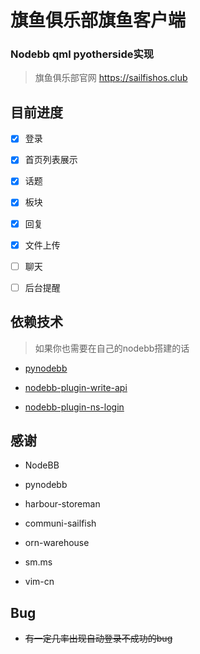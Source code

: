 # 旗鱼俱乐部旗鱼客户端

### Nodebb qml pyotherside实现 

> 旗鱼俱乐部官网 https://sailfishos.club

## 目前进度

- [x] 登录    

- [x] 首页列表展示

- [x] 话题

- [x] 板块

- [x] 回复

- [x] 文件上传

- [ ] 聊天

- [ ] 后台提醒


## 依赖技术

> 如果你也需要在自己的nodebb搭建的话

* [pynodebb](https://github.com/davidvuong/pynodebb)

* [nodebb-plugin-write-api](https://github.com/NodeBB/nodebb-plugin-write-api)

* [nodebb-plugin-ns-login](https://github.com/NicolasSiver/nodebb-plugin-ns-login)



## 感谢


* NodeBB

* pynodebb

* harbour-storeman

* communi-sailfish

* orn-warehouse

* sm.ms

* vim-cn

## Bug

* ~~有一定几率出现自动登录不成功的bug~~